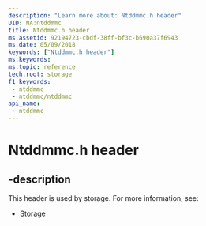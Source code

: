 ```yaml
---
description: "Learn more about: Ntddmmc.h header"
UID: NA:ntddmmc
title: Ntddmmc.h header
ms.assetid: 92194723-cbdf-38ff-bf3c-b690a37f6943
ms.date: 05/09/2018
keywords: ["Ntddmmc.h header"]
ms.keywords: 
ms.topic: reference
tech.root: storage
f1_keywords:
 - ntddmmc
 - ntddmmc/ntddmmc
api_name:
 - ntddmmc
---
```


# Ntddmmc.h header


## -description

This header is used by storage. For more information, see:

- [Storage](../_storage/index.md)

